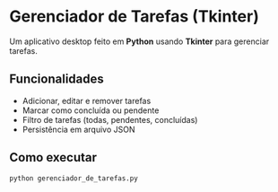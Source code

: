 # Gerenciador de Tarefas (Tkinter)

Um aplicativo desktop feito em **Python** usando **Tkinter** para gerenciar tarefas.

## Funcionalidades
- Adicionar, editar e remover tarefas
- Marcar como concluída ou pendente
- Filtro de tarefas (todas, pendentes, concluídas)
- Persistência em arquivo JSON

## Como executar
```bash
python gerenciador_de_tarefas.py
